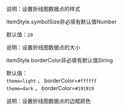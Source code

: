 说明：设置折线图数据点的样式

<p class='ev_expand_title'>itemStyle.symbolSize<span class='ev_expand_required'>非必填</span><span class='ev_expand_defaults'>有默认值</span><span class='ev_expand_type'>Number</span>

<p class='ev_expand_introduce'>默认值：<code>20</code>

<p class='ev_expand_introduce'>说明：设置折线图数据点的大小

<p class='ev_expand_title'>itemStyle.borderColor<span class='ev_expand_required'>非必填</span><span class='ev_expand_defaults'>有默认值</span><span class='ev_expand_type'>String</span>

<p class='ev_expand_introduce'>默认值：<br>
<code>theme=light</code> ， borderColor=<code>#ffffff</code><br>
<code>theme=dark</code> ， borderColor=<code>#191919</code>

<p class='ev_expand_introduce'>说明：设置折线图数据点的边框颜色
